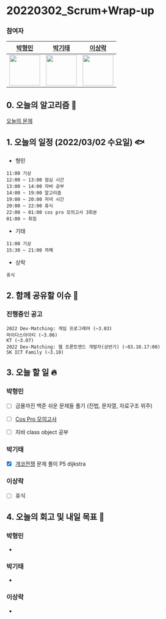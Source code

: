 # 20220302_Scrum+Wrap-up

### 참여자

| [박형민](https://github.com/npnppn)  | [박기태](https://github.com/idiot-kitto)   | [이상락](https://github.com/SangRakee)  |
| :------: | :------: | :------:
|<img src="https://github.com/npnppn.png" width="80"> | <img src="https://github.com/idiot-kitto.png" width="80">|<img src="https://github.com/SangRakee.png" width="80">

## 0. 오늘의 알고리즘 🎈
[오늘의 문제](
https://github.com/tony9402/baekjoon/blob/main/picked.md) 


## 1. 오늘의 일정 (2022/03/02 수요일) 🐟

- 형민
```
11:00 기상
12:00 ~ 13:00 점심 시간
13:00 ~ 14:00 자바 공부
14:00 ~ 19:00 알고리즘
19:00 ~ 20:00 저녁 시간
20:00 ~ 22:00 휴식
22:00 ~ 01:00 cos pro 모의고사 3회분
01:00 ~ 취침
```

- 기태
```
11:00 기상
15:30 ~ 21:00 까페
```

- 상락
```
휴식
```

## 2. 함께 공유할 이슈 💌



### 진행중인 공고
```
2022 Dev-Matching: 게임 프로그래머 (~3.03)
마이다스아이티 (~3.06)
KT (~3.07)
2022 Dev-Matching: 웹 프론트엔드 개발자(상반기) (~03.10.17:00)
SK ICT Family (~3.10)
```



## 3. 오늘 할 일 🔥



### 박형민
- [ ] 금욜까진 백준 쉬운 문제들 풀기 (진법, 문자열, 자료구조 위주)
- [ ] [Cos Pro 모의고사](https://edu.goorm.io/lecture/17301/cos-pro-1%EA%B8%89-%EA%B8%B0%EC%B6%9C%EB%AC%B8%EC%A0%9C-java)
- [ ] 자바 class object 공부




### 박기태
- [x] [개코전쟁](https://www.acmicpc.net/problem/2325) 문제 풀이 P5 dijkstra



### 이상락
- [ ] 휴식




## 4. 오늘의 회고 및 내일 목표 🎈



### 박형민

- 


### 박기태

- 


### 이상락

- 
